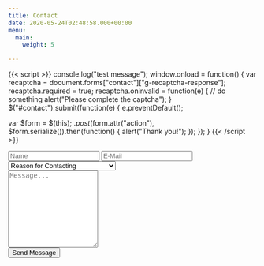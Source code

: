 ```yaml
---
title: Contact
date: 2020-05-24T02:48:58.000+00:00
menu:
  main:
    weight: 5

---
```

{{< script >}}
  console.log("test message");
  window.onload = function() {
  var recaptcha = document.forms["contact"]["g-recaptcha-response"];
  recaptcha.required = true;
  recaptcha.oninvalid = function(e) {
    // do something
    alert("Please complete the captcha");
  }
  $("#contact").submit(function(e) {
  e.preventDefault();

  var $form = $(this);
  $.post($form.attr("action"), $form.serialize()).then(function() {
    alert("Thank you!");
  });
});
}
{{< /script >}}
<link rel="stylesheet" href="https://themes.gohugo.io//theme/LoveIt/lib/valine/valine.min.css">
<link rel="stylesheet" href="https://codyjames.dev/uploads/CSS.css">
<form name="contact" method="POST" netlify-honeypot="how many bugs" data-netlify-recaptcha="true" data-netlify="true">
<div id="valine" class="comment v" data-class="v">
<div class="vpanel">
<div class="vwrap">
  <input name="how many bugs" hidden placeholder="How Many Bugs?" />
	<div class="vheader item3">
    <input class="vinput" type="text" name="name" placeholder="Name" oninvalid="this.setCustomValidity('Please Enter Your Name')" required />
    <input class="vinput" type="email" name="email" placeholder="E-Mail" oninvalid="this.setCustomValidity('Please Enter a Valid E-Mail')" required />
    <select class="vinput vselect" name="reason[]" oninvalid="this.setCustomValidity('Please Select Reason For Contacting')" required>
      <option value="" disabled selected hidden>Reason for Contacting</option>
      <option value="Computer_Repair">Computer Repair</option>
      <option value="Website_Dev">Website Development</option>
      <option value="Coding">Application Development</option>
      <option value="Tech_Consult">General Tech Consultation</option>
      <option value="Networking">Home Network Setup and Repair</option>
      <option value="Other">Other</option>
    </select>
    </div>
 <div class="vedit">
    <textarea rows="10" class="veditor vinput" required name="message" oninvalid="this.setCustomValidity('Please Enter a Message')" placeholder="Message..."></textarea>
  </div>
  <div class="vrow">
  <div  class="vcol vcol-30">
  </div>
  	<div class="vcol vcol-70 text-right">
  	<button class="vsubmit vbtn" type="submit">Send Message</button>
  	</div>
  	</div>

</div>
</div>
</div>
<div data-netlify-recaptcha="true" class="recaptcha"></div>
</form>